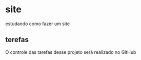 # site
estudando como fazer um site

## terefas

O controle das tarefas desse projeto será realizado no GitHub
